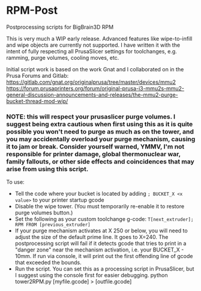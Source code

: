 # RPM-Post
Postprocessing scripts for BigBrain3D RPM

This is very much a WIP early release. Advanced features like wipe-to-infill and wipe objects are currently not supported.
I have written it with the intent of fully respecting all PrusaSlicer settings for toolchanges, e.g. ramming, purge volumes, cooling moves, etc.

Initial script work is based on the work Gnat and I collaborated on in the Prusa Forums and Gitlab:
https://gitlab.com/gnat.org/originalprusa/tree/master/devices/mmu2
https://forum.prusaprinters.org/forum/original-prusa-i3-mmu2s-mmu2-general-discussion-announcements-and-releases/the-mmu2-purge-bucket-thread-mod-wip/

### NOTE: this will respect your prusaslicer purge volumes. I suggest being extra cautious when first using this as it is quite possible you won't need to purge as much as on the tower, and you may accidentally overload your purge mechanism, causing it to jam or break. Consider yourself warned, YMMV, I'm not responsible for printer damage, global thermonuclear war, family fallouts, or other side effects and coincidences that may arise from using this script.

To use:
- Tell the code where your bucket is located by adding `; BUCKET_X <x value>` to your printer startup gcode
- Disable the wipe tower. (You must temporarily re-enable it to restore purge volumes button.)
- Set the following as your custom toolchange g-code: 
      `T[next_extruder]; RPM FROM [previous_extruder]`
- If your purge mechanism activates at X 250 or below, you will need to adjust the size of the default prime line. It goes to X=240. The postprocessing script will fail if it detects gcode that tries to print in a "danger zone" near the mechanism activation, i.e. your BUCKET_X - 10mm. If run via console, it will print out the first offending line of gcode that exceeded the bounds. 
- Run the script. You can set this as a processing script in PrusaSlicer, but I suggest using the console first for easier debugging.
    python tower2RPM.py [myfile.gcode] > [outfile.gcode]
  
  
